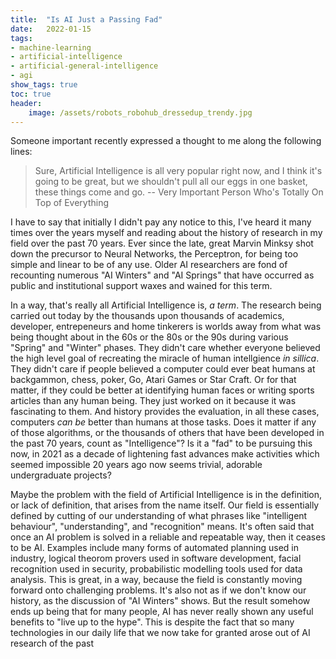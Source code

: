 ```yaml
---
title:	"Is AI Just a Passing Fad"
date:	2022-01-15
tags: 
- machine-learning
- artificial-intelligence
- artificial-general-intelligence
- agi
show_tags: true
toc: true
header:
    image: /assets/robots_robohub_dressedup_trendy.jpg
---
```


Someone important recently expressed a thought to me along the following lines:

> Sure, Artificial Intelligence is all very popular right now, and I think it's going to be great, but we shouldn't pull all our eggs in one basket, these things come and go. -- Very Important Person Who's Totally On Top of Everything

I have to say that initially I didn't pay any notice to this, I've heard it many times over the years myself and reading about the history of research in my field over the past 70 years. Ever since the late, great Marvin Minksy shot down the precursor to Neural Networks, the Perceptron, for being too simple and linear to be of any use. Older AI researchers are fond of recounting numerous "AI Winters" and "AI Springs" that have occurred as public and institutional support waxes and wained for this term. 

In a way, that's really all Artificial Intelligence is, *a term*. The research being carried out today by the thousands upon thousands of academics, developer, entrepeneurs and home tinkerers is worlds away from what was being thought about in the 60s or the 80s or the 90s during various "Spring" and "Winter" phases. They didn't care whether everyone believed the high level goal of recreating the miracle of human intellgience *in sillica*. They didn't care if people believed a computer could ever beat humans at backgammon, chess, poker, Go, Atari Games or Star Craft. Or for that matter, if they could be better at identifying human faces or writing sports articles than any human being. 
They just worked on it because it was fascinating to them. And history provides the evaluation, in all these cases, computers *can be* better than humans at those tasks.
Does it matter if any of those algorithms, or the thousands of others that have been developed in the past 70 years, count as "Intelligence"? Is it a "fad" to be pursuing this now, in 2021 as a decade of lightening fast advances make activities which seemed impossible 20 years ago now seems trivial, adorable undergraduate projects?

Maybe the problem with the field of Artificial Intelligence is in the definition, or lack of definition, that arises from the name itself. Our field is essentially defined by cutting of our understanding of what phrases like "intelligent behaviour", "understanding", and "recognition" means. It's often said that once an AI problem is solved in a reliable and repeatable way, then it ceases to be AI. 
Examples include many forms of automated planning used in industry, logical theorom provers used in software development, facial recognition used in security, probabilistic modelling tools used for data analysis.
This is great, in a way, because the field is constantly moving forward onto challenging  problems. It's also not as if we don't know our history, as the discussion of "AI Winters" shows. But the result somehow ends up being that for many people, AI has never really shown any useful benefits to "live up to the hype". This is despite the fact that so many technologies in our daily life that we now take for granted arose out of AI research of the past

